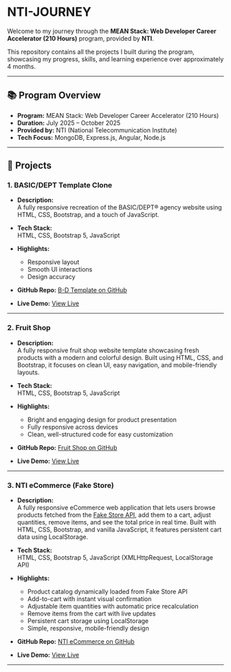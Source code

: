 # NTI-JOURNEY

Welcome to my journey through the **MEAN Stack: Web Developer Career Accelerator (210 Hours)** program, provided by **NTI**.

This repository contains all the projects I built during the program, showcasing my progress, skills, and learning experience over approximately 4 months.

---

## 📚 Program Overview

- **Program:** MEAN Stack: Web Developer Career Accelerator (210 Hours)  
- **Duration:** July 2025 – October 2025  
- **Provided by:** NTI (National Telecommunication Institute)  
- **Tech Focus:** MongoDB, Express.js, Angular, Node.js  

---

## 🚀 Projects

### 1. BASIC/DEPT Template Clone

- **Description:**  
  A fully responsive recreation of the BASIC/DEPT® agency website using HTML, CSS, Bootstrap, and a touch of JavaScript.

- **Tech Stack:**  
  HTML, CSS, Bootstrap 5, JavaScript

- **Highlights:**  
  - Responsive layout  
  - Smooth UI interactions  
  - Design accuracy

- **GitHub Repo:** [B-D Template on GitHub](https://github.com/youssefsalehs/B-D-Template)  
- **Live Demo:** [View Live](https://youssefsalehs.github.io/B-D-Template/)

---

### 2. Fruit Shop

- **Description:**  
  A fully responsive fruit shop website template showcasing fresh products with a modern and colorful design. Built using HTML, CSS, and Bootstrap, it focuses on clean UI, easy navigation, and mobile-friendly layouts.

- **Tech Stack:**  
  HTML, CSS, Bootstrap 5, JavaScript

- **Highlights:**  
  - Bright and engaging design for product presentation  
  - Fully responsive across devices  
  - Clean, well-structured code for easy customization

- **GitHub Repo:** [Fruit Shop on GitHub](https://github.com/youssefsalehs/fruit-shop)  
- **Live Demo:** [View Live](https://youssefsalehs.github.io/fruit-shop/)

---

### 3. NTI eCommerce (Fake Store)

- **Description:**  
  A fully responsive eCommerce web application that lets users browse products fetched from the [Fake Store API](https://fakestoreapi.com/), add them to a cart, adjust quantities, remove items, and see the total price in real time. Built with HTML, CSS, Bootstrap, and vanilla JavaScript, it features persistent cart data using LocalStorage.

- **Tech Stack:**  
  HTML, CSS, Bootstrap 5, JavaScript (XMLHttpRequest, LocalStorage API)

- **Highlights:**  
  - Product catalog dynamically loaded from Fake Store API  
  - Add-to-cart with instant visual confirmation  
  - Adjustable item quantities with automatic price recalculation  
  - Remove items from the cart with live updates  
  - Persistent cart storage using LocalStorage  
  - Simple, responsive, mobile-friendly design

- **GitHub Repo:** [NTI eCommerce on GitHub](https://github.com/youssefsalehs/NTI-eCommerce)  
- **Live Demo:** [View Live](https://youssefsalehs.github.io/NTI-eCommerce/index.html)

---

